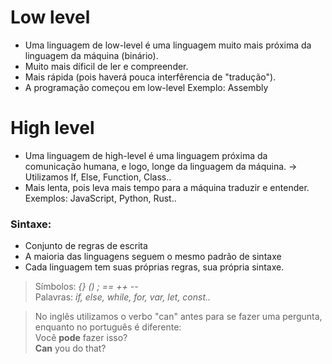 # Low level
- Uma linguagem de low-level é uma linguagem muito mais próxima da linguagem da máquina (binário).
- Muito mais díficil de ler e compreender.
- Mais rápida (pois haverá pouca interfêrencia de "tradução").
- A programação começou em low-level
Exemplo: Assembly


# High level
- Uma linguagem de high-level é uma linguagem próxima da comunicação humana, e logo, longe da linguagem da máquina.
-> Utilizamos If, Else, Function, Class.. 
- Mais lenta, pois leva mais tempo para a máquina traduzir e entender. 
Exemplos: JavaScript, Python, Rust.. 

### Sintaxe:
- Conjunto de regras de escrita
- A maioria das linguagens seguem o mesmo padrão de sintaxe
- Cada linguagem tem suas próprias regras, sua própria sintaxe. 
> Símbolos: _{} () ; == ++ --_  </br>
> Palavras: _if, else, while, for, var, let, const.._ </br>

>No inglês utilizamos o verbo "can" antes para se fazer uma pergunta, enquanto no português é diferente: </br>
Você **pode** fazer isso?  </br>
**Can** you do that?  <br/>
